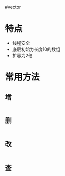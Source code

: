 #vector

# 特点

- 线程安全
- 底层初始为长度10的数组
- 扩容为2倍

# 常用方法

## 增

```Java

```

## 删

```Java

```

## 改

```Java

```

## 查

```Java

```